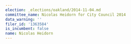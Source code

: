 ```yaml
---
election: _elections/oakland/2014-11-04.md
committee_name: Nicolas Heidorn for City Council 2014
data_warning: ''
filer_id: '1363584'
is_incumbent: false
name: Nicolas Heidorn
---
```

